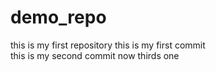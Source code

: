 # demo_repo
this is my first repository
this is my   first commit
<br>
this is my second commit
now thirds one


